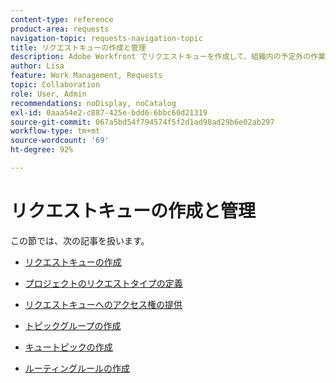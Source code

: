 ```yaml
---
content-type: reference
product-area: requests
navigation-topic: requests-navigation-topic
title: リクエストキューの作成と管理
description: Adobe Workfront でリクエストキューを作成して、組織内の予定外の作業を取り込むことができます。以下の記事では、リクエストキューとして機能するようにプロジェクトを設定する方法について説明します。
author: Lisa
feature: Work Management, Requests
topic: Collaboration
role: User, Admin
recommendations: noDisplay, noCatalog
exl-id: 0aaa54e2-c887-425e-bdd6-6bbc60d21319
source-git-commit: 067a5bd54f794574f5f2d1ad98ad29b6e02ab297
workflow-type: tm+mt
source-wordcount: '69'
ht-degree: 92%

---
```


# リクエストキューの作成と管理

この節では、次の記事を扱います。

* [リクエストキューの作成](../../../manage-work/requests/create-and-manage-request-queues/create-request-queue.md)
* [プロジェクトのリクエストタイプの定義](../../../manage-work/requests/create-and-manage-request-queues/define-request-types-for-project.md)
* [リクエストキューへのアクセス権の提供](../../../manage-work/requests/create-and-manage-request-queues/provide-access-to-request-queues.md)
* [トピックグループの作成](../../../manage-work/requests/create-and-manage-request-queues/create-topic-groups.md)
* [キュートピックの作成](../../../manage-work/requests/create-and-manage-request-queues/create-queue-topics.md)
* [ルーティングルールの作成](../../../manage-work/requests/create-and-manage-request-queues/create-routing-rules.md)

  <!--
  <li><a href="../../../manage-work/requests/create-and-manage-request-queues/queue-details-tab-overview.md" class="MCXref xref" xrefformat="{para}">Overview of the Queue Details tab in a project</a> </li>
  -->
